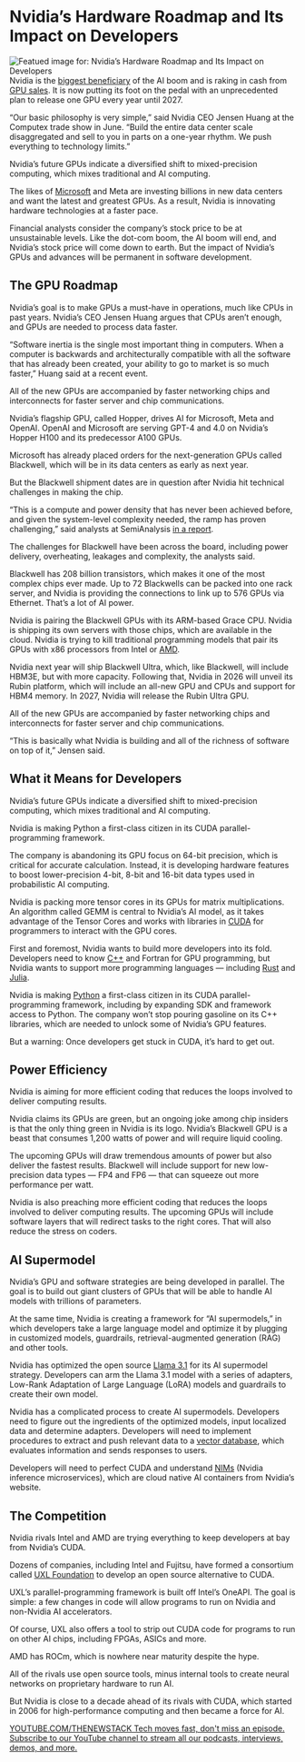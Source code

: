 # Nvidia’s Hardware Roadmap and Its Impact on Developers
![Featued image for: Nvidia’s Hardware Roadmap and Its Impact on Developers](https://cdn.thenewstack.io/media/2024/08/cfa6ce46-boliviainteligente-eywlm1f0vu0-unsplash-1024x640.jpg)
Nvidia is the [biggest beneficiary](https://thenewstack.io/nvidia-ceo-details-a-new-ai-way-of-developing-software/) of the AI boom and is raking in cash from [GPU sales](https://thenewstack.io/nvidia-gpu-dominance-at-a-crossroads/). It is now putting its foot on the pedal with an unprecedented plan to release one GPU every year until 2027.

“Our basic philosophy is very simple,” said Nvidia CEO Jensen Huang at the Computex trade show in June. “Build the entire data center scale disaggregated and sell to you in parts on a one-year rhythm. We push everything to technology limits.”

Nvidia’s future GPUs indicate a diversified shift to mixed-precision computing, which mixes traditional and AI computing.

The likes of [Microsoft](https://news.microsoft.com/?utm_content=inline+mention) and Meta are investing billions in new data centers and want the latest and greatest GPUs. As a result, Nvidia is innovating hardware technologies at a faster pace.

Financial analysts consider the company’s stock price to be at unsustainable levels. Like the dot-com boom, the AI boom will end, and Nvidia’s stock price will come down to earth. But the impact of Nvidia’s GPUs and advances will be permanent in software development.

## The GPU Roadmap
Nvidia’s goal is to make GPUs a must-have in operations, much like CPUs in past years. Nvidia’s CEO Jensen Huang argues that CPUs aren’t enough, and GPUs are needed to process data faster.

“Software inertia is the single most important thing in computers. When a computer is backwards and architecturally compatible with all the software that has already been created, your ability to go to market is so much faster,” Huang said at a recent event.

All of the new GPUs are accompanied by faster networking chips and interconnects for faster server and chip communications.

Nvidia’s flagship GPU, called Hopper, drives AI for Microsoft, Meta and OpenAI. OpenAI and Microsoft are serving GPT-4 and 4.0 on Nvidia’s Hopper H100 and its predecessor A100 GPUs.

Microsoft has already placed orders for the next-generation GPUs called Blackwell, which will be in its data centers as early as next year.

But the Blackwell shipment dates are in question after Nvidia hit technical challenges in making the chip.

“This is a compute and power density that has never been achieved before, and given the system-level complexity needed, the ramp has proven challenging,” said analysts at SemiAnalysis [in a report](https://www.semianalysis.com/p/nvidias-blackwell-reworked-shipment).

The challenges for Blackwell have been across the board, including power delivery, overheating, leakages and complexity, the analysts said.

Blackwell has 208 billion transistors, which makes it one of the most complex chips ever made. Up to 72 Blackwells can be packed into one rack server, and Nvidia is providing the connections to link up to 576 GPUs via Ethernet. That’s a lot of AI power.

Nvidia is pairing the Blackwell GPUs with its ARM-based Grace CPU. Nvidia is shipping its own servers with those chips, which are available in the cloud. Nvidia is trying to kill traditional programming models that pair its GPUs with x86 processors from Intel or [AMD](https://www.amd.com/en/products/processors/server/epyc/google-cloud.html?utm_content=inline+mention).

Nvidia next year will ship Blackwell Ultra, which, like Blackwell, will include HBM3E, but with more capacity. Following that, Nvidia in 2026 will unveil its Rubin platform, which will include an all-new GPU and CPUs and support for HBM4 memory. In 2027, Nvidia will release the Rubin Ultra GPU.

All of the new GPUs are accompanied by faster networking chips and interconnects for faster server and chip communications.

“This is basically what Nvidia is building and all of the richness of software on top of it,” Jensen said.

## What it Means for Developers
Nvidia’s future GPUs indicate a diversified shift to mixed-precision computing, which mixes traditional and AI computing.

Nvidia is making Python a first-class citizen in its CUDA parallel-programming framework.

The company is abandoning its GPU focus on 64-bit precision, which is critical for accurate calculation. Instead, it is developing hardware features to boost lower-precision 4-bit, 8-bit and 16-bit data types used in probabilistic AI computing.

Nvidia is packing more tensor cores in its GPUs for matrix multiplications. An algorithm called GEMM is central to Nvidia’s AI model, as it takes advantage of the Tensor Cores and works with libraries in [CUDA](https://thenewstack.io/nvidia-hones-in-on-apple-like-approach-to-ai-with-cuda/) for programmers to interact with the GPU cores.

First and foremost, Nvidia wants to build more developers into its fold. Developers need to know [C++](https://roadmap.sh/cpp) and Fortran for GPU programming, but Nvidia wants to support more programming languages — including [Rust](https://roadmap.sh/rust) and [Julia](https://thenewstack.io/julia-language-gaining-in-enterprise-cred/).

Nvidia is making [Python](https://roadmap.sh/python) a first-class citizen in its CUDA parallel-programming framework, including by expanding SDK and framework access to Python. The company won’t stop pouring gasoline on its C++ libraries, which are needed to unlock some of Nvidia’s GPU features.

But a warning: Once developers get stuck in CUDA, it’s hard to get out.

## Power Efficiency
Nvidia is aiming for more efficient coding that reduces the loops involved to deliver computing results.

Nvidia claims its GPUs are green, but an ongoing joke among chip insiders is that the only thing green in Nvidia is its logo. Nvidia’s Blackwell GPU is a beast that consumes 1,200 watts of power and will require liquid cooling.

The upcoming GPUs will draw tremendous amounts of power but also deliver the fastest results. Blackwell will include support for new low-precision data types — FP4 and FP6 — that can squeeze out more performance per watt.

Nvidia is also preaching more efficient coding that reduces the loops involved to deliver computing results. The upcoming GPUs will include software layers that will redirect tasks to the right cores. That will also reduce the stress on coders.

## AI Supermodel
Nvidia’s GPU and software strategies are being developed in parallel. The goal is to build out giant clusters of GPUs that will be able to handle AI models with trillions of parameters.

At the same time, Nvidia is creating a framework for “AI supermodels,” in which developers take a large language model and optimize it by plugging in customized models, guardrails, retrieval-augmented generation (RAG) and other tools.

Nvidia has optimized the open source [Llama 3.1](https://thenewstack.io/coding-test-for-llama-3-implementing-json-persistence/) for its AI supermodel strategy. Developers can arm the Llama 3.1 model with a series of adapters, Low-Rank Adaptation of Large Language (LoRA) models and guardrails to create their own model.

Nvidia has a complicated process to create AI supermodels. Developers need to figure out the ingredients of the optimized models, input localized data and determine adapters. Developers will need to implement procedures to extract and push relevant data to a [vector database](https://thenewstack.io/top-5-vector-database-solutions-for-your-ai-project/), which evaluates information and sends responses to users.

Developers will need to perfect CUDA and understand [NIMs](https://thenewstack.io/developers-get-ready-for-nvidias-nim-based-ai-app-store/) (Nvidia inference microservices), which are cloud native AI containers from Nvidia’s website.

## The Competition
Nvidia rivals Intel and AMD are trying everything to keep developers at bay from Nvidia’s CUDA.

Dozens of companies, including Intel and Fujitsu, have formed a consortium called [UXL Foundation](https://uxlfoundation.org/) to develop an open source alternative to CUDA.

UXL’s parallel-programming framework is built off Intel’s OneAPI. The goal is simple: a few changes in code will allow programs to run on Nvidia and non-Nvidia AI accelerators.

Of course, UXL also offers a tool to strip out CUDA code for programs to run on other AI chips, including FPGAs, ASICs and more.

AMD has ROCm, which is nowhere near maturity despite the hype.

All of the rivals use open source tools, minus internal tools to create neural networks on proprietary hardware to run AI.

But Nvidia is close to a decade ahead of its rivals with CUDA, which started in 2006 for high-performance computing and then became a force for AI.

[
YOUTUBE.COM/THENEWSTACK
Tech moves fast, don't miss an episode. Subscribe to our YouTube
channel to stream all our podcasts, interviews, demos, and more.
](https://youtube.com/thenewstack?sub_confirmation=1)